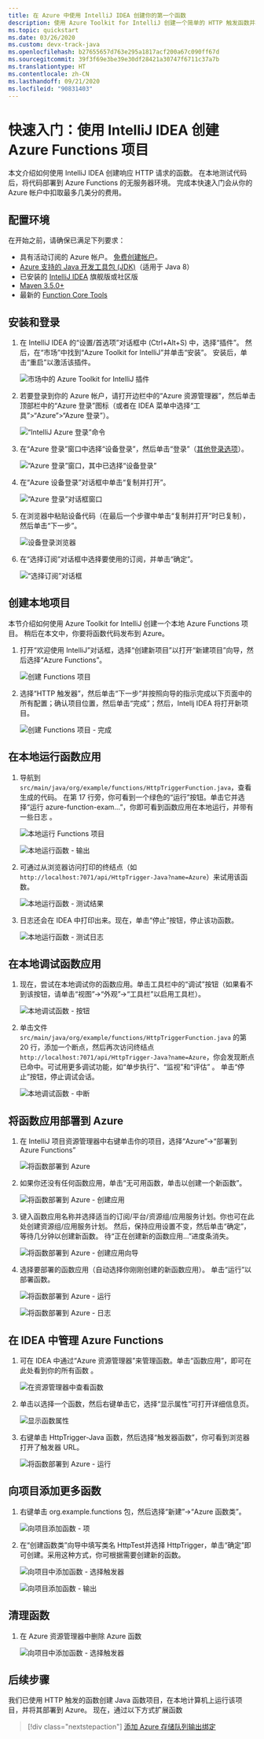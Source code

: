 ```yaml
---
title: 在 Azure 中使用 IntelliJ IDEA 创建你的第一个函数
description: 使用 Azure Toolkit for IntelliJ 创建一个简单的 HTTP 触发函数并将其发布到 Azure。
ms.topic: quickstart
ms.date: 03/26/2020
ms.custom: devx-track-java
ms.openlocfilehash: b27655657d763e295a1817acf200a67c090ff67d
ms.sourcegitcommit: 39f3f69e3be39e30df28421a30747f6711c37a7b
ms.translationtype: HT
ms.contentlocale: zh-CN
ms.lasthandoff: 09/21/2020
ms.locfileid: "90831403"
---
```

# <a name="quickstart-create-an-azure-functions-project-using-intellij-idea"></a>快速入门：使用 IntelliJ IDEA 创建 Azure Functions 项目

本文介绍如何使用 IntelliJ IDEA 创建响应 HTTP 请求的函数。 在本地测试代码后，将代码部署到 Azure Functions 的无服务器环境。 完成本快速入门会从你的 Azure 帐户中扣取最多几美分的费用。

## <a name="configure-your-environment"></a>配置环境

在开始之前，请确保已满足下列要求：

+ 具有活动订阅的 Azure 帐户。 [免费创建帐户](https://azure.microsoft.com/free/?ref=microsoft.com&utm_source=microsoft.com&utm_medium=docs&utm_campaign=visualstudio)。
+ [Azure 支持的 Java 开发工具包 (JDK)](../fundamentals/java-jdk-long-term-support.md)（适用于 Java 8）
+ 已安装的 [IntelliJ IDEA](https://www.jetbrains.com/idea/download/) 旗舰版或社区版
+ [Maven 3.5.0+](https://maven.apache.org/download.cgi)
+ 最新的 [Function Core Tools](https://github.com/Azure/azure-functions-core-tools)

## <a name="installation-and-sign-in"></a>安装和登录

1. 在 IntelliJ IDEA 的“设置/首选项”对话框中 (Ctrl+Alt+S) 中，选择“插件”。 然后，在“市场”中找到“Azure Toolkit for IntelliJ”并单击“安装”。   安装后，单击“重启”以激活该插件。 

   ![市场中的 Azure Toolkit for IntelliJ 插件][marketplace]

2. 若要登录到你的 Azure 帐户，请打开边栏中的“Azure 资源管理器”，然后单击顶部栏中的“Azure 登录”图标（或者在 IDEA 菜单中选择“工具”>“Azure”>“Azure 登录”）。  

   ![“IntelliJ Azure 登录”命令][I01]

3. 在“Azure 登录”窗口中选择“设备登录”，然后单击“登录”（[其他登录选项](sign-in-instructions.md)）。  

   ![“Azure 登录”窗口，其中已选择“设备登录”][I02]

4. 在“Azure 设备登录”对话框中单击“复制并打开”。 

   ![“Azure 登录”对话框窗口][I03]

5. 在浏览器中粘贴设备代码（在最后一个步骤中单击“复制并打开”时已复制），然后单击“下一步”。 

   ![设备登录浏览器][I04]

6. 在“选择订阅”对话框中选择要使用的订阅，并单击“确定”。 

   ![“选择订阅”对话框][I05]

## <a name="create-your-local-project"></a>创建本地项目

本节介绍如何使用 Azure Toolkit for IntelliJ 创建一个本地 Azure Functions 项目。 稍后在本文中，你要将函数代码发布到 Azure。 

1. 打开“欢迎使用 IntelliJ”对话框，选择“创建新项目”以打开“新建项目”向导，然后选择“Azure Functions”。

    ![创建 Functions 项目](media/quickstart-functions/create-functions-project.png)

1. 选择“HTTP 触发器”，然后单击“下一步”并按照向导的指示完成以下页面中的所有配置；确认项目位置，然后单击“完成”；然后，Intellj IDEA 将打开新项目。

    ![创建 Functions 项目 - 完成](media/quickstart-functions/create-functions-project-finish.png)

## <a name="run-the-function-app-locally"></a>在本地运行函数应用

1. 导航到 `src/main/java/org/example/functions/HttpTriggerFunction.java`，查看生成的代码。 在第 17 行旁，你可看到一个绿色的“运行”按钮。单击它并选择“运行 azure-function-exam…”，你即可看到函数应用在本地运行，并带有一些日志  。

    ![本地运行 Functions 项目](media/quickstart-functions/local-run-functions-project.png)

    ![本地运行函数 - 输出](media/quickstart-functions/local-run-functions-output.png)

1. 可通过从浏览器访问打印的终结点（如 `http://localhost:7071/api/HttpTrigger-Java?name=Azure`）来试用该函数。

    ![本地运行函数 - 测试结果](media/quickstart-functions/local-run-functions-test.png)

1. 日志还会在 IDEA 中打印出来。现在，单击“停止”按钮，停止该功函数。

    ![本地运行函数 - 测试日志](media/quickstart-functions/local-run-functions-log.png)

## <a name="debug-the-function-app-locally"></a>在本地调试函数应用

1. 现在，尝试在本地调试你的函数应用。单击工具栏中的“调试”按钮（如果看不到该按钮，请单击“视图”->“外观”->“工具栏”以启用工具栏）。

    ![本地调试函数 - 按钮](media/quickstart-functions/local-debug-functions-button.png)

1. 单击文件 `src/main/java/org/example/functions/HttpTriggerFunction.java` 的第 20 行，添加一个断点，然后再次访问终结点 `http://localhost:7071/api/HttpTrigger-Java?name=Azure`，你会发现断点已命中。可试用更多调试功能，如“单步执行”、“监视”和“评估”   。 单击“停止”按钮，停止调试会话。

    ![本地调试函数 - 中断](media/quickstart-functions/local-debug-functions-break.png)

## <a name="deploy-your-function-app-to-azure"></a>将函数应用部署到 Azure

1. 在 IntelliJ 项目资源管理器中右键单击你的项目，选择“Azure”->“部署到 Azure Functions”

    ![将函数部署到 Azure](media/quickstart-functions/deploy-functions-to-azure.png)

1. 如果你还没有任何函数应用，单击“无可用函数，单击以创建一个新函数”。

    ![将函数部署到 Azure - 创建应用](media/quickstart-functions/deploy-functions-create-app.png)

1. 键入函数应用名称并选择适当的订阅/平台/资源组/应用服务计划。你也可在此处创建资源组/应用服务计划。 然后，保持应用设置不变，然后单击“确定”，等待几分钟以创建新函数。 待“正在创建新的函数应用…”进度条消失。

    ![将函数部署到 Azure - 创建应用向导](media/quickstart-functions/deploy-functions-create-app-wizard.png)

1. 选择要部署的函数应用（自动选择你刚刚创建的新函数应用）。 单击“运行”以部署函数。

    ![将函数部署到 Azure - 运行](media/quickstart-functions/deploy-functions-run.png)

    ![将函数部署到 Azure - 日志](media/quickstart-functions/deploy-functions-log.png)

## <a name="manage-azure-functions-from-idea"></a>在 IDEA 中管理 Azure Functions

1. 可在 IDEA 中通过“Azure 资源管理器”来管理函数。单击“函数应用”，即可在此处看到你的所有函数 。

    ![在资源管理器中查看函数](media/quickstart-functions/explorer-view-functions.png)

1. 单击以选择一个函数，然后右键单击它，选择“显示属性”可打开详细信息页。 

    ![显示函数属性](media/quickstart-functions/explorer-functions-show-properties.png)

1. 右键单击 HttpTrigger-Java 函数，然后选择“触发器函数”，你可看到浏览器打开了触发器 URL。

    ![将函数部署到 Azure - 运行](media/quickstart-functions/explorer-trigger-functions.png)

## <a name="add-more-functions-to-the-project"></a>向项目添加更多函数

1. 右键单击 org.example.functions 包，然后选择“新建”->“Azure 函数类”。 

    ![向项目添加函数 - 项](media/quickstart-functions/add-functions-entry.png)

1. 在“创建函数类”向导中填写类名 HttpTest并选择 HttpTrigger，单击“确定”即可创建。采用这种方式，你可根据需要创建新的函数。

    ![向项目中添加函数 - 选择触发器](media/quickstart-functions/add-functions-trigger.png)
    
    ![向项目添加函数 - 输出](media/quickstart-functions/add-functions-output.png)

## <a name="cleaning-up-functions"></a>清理函数

1. 在 Azure 资源管理器中删除 Azure 函数
      
      ![向项目中添加函数 - 选择触发器](media/quickstart-functions/delete-function.png)
      

## <a name="next-steps"></a>后续步骤

我们已使用 HTTP 触发的函数创建 Java 函数项目，在本地计算机上运行该项目，并将其部署到 Azure。 现在，通过以下方式扩展函数

> [!div class="nextstepaction"]
> [添加 Azure 存储队列输出绑定](/azure/azure-functions/functions-add-output-binding-storage-queue-java)


[marketplace]:./media/create-hello-world-web-app/marketplace.png
[I01]: media/sign-in-instructions/I01.png
[I02]: media/sign-in-instructions/I02.png
[I03]: media/sign-in-instructions/I03.png
[I04]: media/sign-in-instructions/I04.png
[I05]: media/sign-in-instructions/I05.png